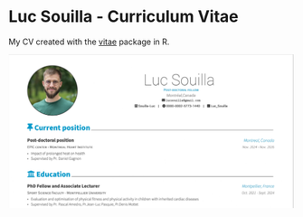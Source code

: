 # Luc Souilla - Curriculum Vitae

My CV created with the [vitae](https://github.com/mitchelloharawild/vitae) package in R. 



[![CV](preview.jpg)](https://github.com/Souilla-Luc/CV/blob/Modification/CV.pdf)
